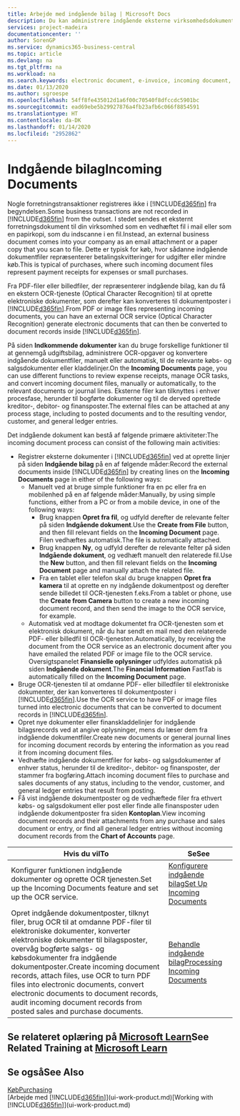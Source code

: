 ```yaml
---
title: Arbejde med indgående bilag | Microsoft Docs
description: Du kan administrere indgående eksterne virksomhedsdokumenter, f.eks. betalingskvitteringer eller PDF-filer, styre OCR-opgaver og konvertere filerne til elektroniske dokumenter og poster.
services: project-madeira
documentationcenter: ''
author: SorenGP
ms.service: dynamics365-business-central
ms.topic: article
ms.devlang: na
ms.tgt_pltfrm: na
ms.workload: na
ms.search.keywords: electronic document, e-invoice, incoming document, OCR, ecommerce, document exchange, import invoice
ms.date: 01/13/2020
ms.author: sgroespe
ms.openlocfilehash: 54ff8fe435012d1a6f00c70540f8dfccdc5901bc
ms.sourcegitcommit: ead69ebe5b29927876a4fb23afb6c066f8854591
ms.translationtype: HT
ms.contentlocale: da-DK
ms.lasthandoff: 01/14/2020
ms.locfileid: "2952862"
---
```

# <a name="incoming-documents"></a><span data-ttu-id="d6455-103">Indgående bilag</span><span class="sxs-lookup"><span data-stu-id="d6455-103">Incoming Documents</span></span>
<span data-ttu-id="d6455-104">Nogle forretningstransaktioner registreres ikke i [!INCLUDE[d365fin](includes/d365fin_md.md)] fra begyndelsen.</span><span class="sxs-lookup"><span data-stu-id="d6455-104">Some business transactions are not recorded in [!INCLUDE[d365fin](includes/d365fin_md.md)] from the outset.</span></span> <span data-ttu-id="d6455-105">I stedet sendes et eksternt forretningsdokument til din virksomhed som en vedhæftet fil i mail eller som en papirkopi, som du indscanne i en fil.</span><span class="sxs-lookup"><span data-stu-id="d6455-105">Instead, an external business document comes into your company as an email attachment or a paper copy that you scan to file.</span></span> <span data-ttu-id="d6455-106">Dette er typisk for køb, hvor sådanne indgående dokumentfiler repræsenterer betalingskvitteringer for udgifter eller mindre køb.</span><span class="sxs-lookup"><span data-stu-id="d6455-106">This is typical of purchases, where such incoming document files represent payment receipts for expenses or small purchases.</span></span>

<span data-ttu-id="d6455-107">Fra PDF-filer eller billedfiler, der repræsenterer indgående bilag, kan du få en ekstern OCR-tjeneste (Optical Character Recognition) til at oprette elektroniske dokumenter, som derefter kan konverteres til dokumentposter i [!INCLUDE[d365fin](includes/d365fin_md.md)].</span><span class="sxs-lookup"><span data-stu-id="d6455-107">From PDF or image files representing incoming documents, you can have an external OCR service (Optical Character Recognition) generate electronic documents that can then be converted to document records inside [!INCLUDE[d365fin](includes/d365fin_md.md)].</span></span>

<span data-ttu-id="d6455-108">På siden **Indkommende dokumenter** kan du bruge forskellige funktioner til at gennemgå udgiftsbilag, administrere OCR-opgaver og konvertere indgående dokumentfiler, manuelt eller automatisk, til de relevante købs- og salgsdokumenter eller kladdelinjer.</span><span class="sxs-lookup"><span data-stu-id="d6455-108">On the **Incoming Documents** page, you can use different functions to review expense receipts, manage OCR tasks, and convert incoming document files, manually or automatically, to the relevant documents or journal lines.</span></span> <span data-ttu-id="d6455-109">Eksterne filer kan tilknyttes i enhver procesfase, herunder til bogførte dokumenter og til de derved oprettede kreditor-, debitor- og finansposter.</span><span class="sxs-lookup"><span data-stu-id="d6455-109">The external files can be attached at any process stage, including to posted documents and to the resulting vendor, customer, and general ledger entries.</span></span>

<span data-ttu-id="d6455-110">Det indgående dokument kan bestå af følgende primære aktiviteter:</span><span class="sxs-lookup"><span data-stu-id="d6455-110">The incoming document process can consist of the following main activities:</span></span>

* <span data-ttu-id="d6455-111">Registrer eksterne dokumenter i [!INCLUDE[d365fin](includes/d365fin_md.md)] ved at oprette linjer på siden **Indgående bilag** på en af følgende måder:</span><span class="sxs-lookup"><span data-stu-id="d6455-111">Record the external documents inside [!INCLUDE[d365fin](includes/d365fin_md.md)] by creating lines on the **Incoming Documents** page in either of the following ways:</span></span>
  * <span data-ttu-id="d6455-112">Manuelt ved at bruge simple funktioner fra en pc eller fra en mobilenhed på en af følgende måder:</span><span class="sxs-lookup"><span data-stu-id="d6455-112">Manually, by using simple functions, either from a PC or from a mobile device, in one of the following ways:</span></span>
    * <span data-ttu-id="d6455-113">Brug knappen **Opret fra fil**, og udfyld derefter de relevante felter på siden **Indgående dokument**.</span><span class="sxs-lookup"><span data-stu-id="d6455-113">Use the **Create from File** button, and then fill relevant fields on the **Incoming Document** page.</span></span> <span data-ttu-id="d6455-114">Filen vedhæftes automatisk.</span><span class="sxs-lookup"><span data-stu-id="d6455-114">The file is automatically attached.</span></span>  
    * <span data-ttu-id="d6455-115">Brug knappen **Ny**, og udfyld derefter de relevante felter på siden **Indgående dokument**, og vedhæft manuelt den relaterede fil.</span><span class="sxs-lookup"><span data-stu-id="d6455-115">Use the **New** button, and then fill relevant fields on the **Incoming Document** page and manually attach the related file.</span></span>
    * <span data-ttu-id="d6455-116">Fra en tablet eller telefon skal du bruge knappen **Opret fra kamera** til at oprette en ny indgående dokumentpost og derefter sende billedet til OCR-tjenesten f.eks.</span><span class="sxs-lookup"><span data-stu-id="d6455-116">From a tablet or phone, use the **Create from Camera** button to create a new incoming document record, and then send the image to the OCR service, for example.</span></span>
  * <span data-ttu-id="d6455-117">Automatisk ved at modtage dokumentet fra OCR-tjenesten som et elektronisk dokument, når du har sendt en mail med den relaterede PDF- eller billedfil til OCR-tjenesten.</span><span class="sxs-lookup"><span data-stu-id="d6455-117">Automatically, by receiving the document from the OCR service as an electronic document after you have emailed the related PDF or image file to the OCR service.</span></span> <span data-ttu-id="d6455-118">Oversigtspanelet **Finansielle oplysninger** udfyldes automatisk på siden **Indgående dokument**.</span><span class="sxs-lookup"><span data-stu-id="d6455-118">The **Financial Information** FastTab is automatically filled on the **Incoming Document** page.</span></span>
* <span data-ttu-id="d6455-119">Bruge OCR-tjenesten til at omdanne PDF- eller billedfiler til elektroniske dokumenter, der kan konverteres til dokumentposter i [!INCLUDE[d365fin](includes/d365fin_md.md)].</span><span class="sxs-lookup"><span data-stu-id="d6455-119">Use the OCR service to have PDF or image files turned into electronic documents that can be converted to document records in [!INCLUDE[d365fin](includes/d365fin_md.md)].</span></span>
* <span data-ttu-id="d6455-120">Opret nye dokumenter eller finanskladdelinjer for indgående bilagsrecords ved at angive oplysninger, mens du læser dem fra indgående dokumentfiler.</span><span class="sxs-lookup"><span data-stu-id="d6455-120">Create new documents or general journal lines for incoming document records by entering the information as you read it from incoming document files.</span></span>
* <span data-ttu-id="d6455-121">Vedhæfte indgående dokumentfiler for købs- og salgsdokumenter af enhver status, herunder til de kreditor-, debitor- og finansposter, der stammer fra bogføring.</span><span class="sxs-lookup"><span data-stu-id="d6455-121">Attach incoming document files to purchase and sales documents of any status, including to the vendor, customer, and general ledger entries that result from posting.</span></span>
* <span data-ttu-id="d6455-122">Få vist indgående dokumentposter og de vedhæftede filer fra ethvert købs- og salgsdokument eller post eller finde alle finansposter uden indgående dokumentposter fra siden **Kontoplan**.</span><span class="sxs-lookup"><span data-stu-id="d6455-122">View incoming document records and their attachments from any purchase and sales document or entry, or find all general ledger entries without incoming document records from the **Chart of Accounts** page.</span></span>

| <span data-ttu-id="d6455-123">Hvis du vil</span><span class="sxs-lookup"><span data-stu-id="d6455-123">To</span></span> | <span data-ttu-id="d6455-124">Se</span><span class="sxs-lookup"><span data-stu-id="d6455-124">See</span></span> |
| --- | --- |
| <span data-ttu-id="d6455-125">Konfigurer funktionen indgående dokumenter og oprette OCR tjenesten.</span><span class="sxs-lookup"><span data-stu-id="d6455-125">Set up the Incoming Documents feature and set up the OCR service.</span></span> |[<span data-ttu-id="d6455-126">Konfigurere indgående bilag</span><span class="sxs-lookup"><span data-stu-id="d6455-126">Set Up Incoming Documents</span></span>](across-how-setup-income-documents.md) |
| <span data-ttu-id="d6455-127">Opret indgående dokumentposter, tilknyt filer, brug OCR til at omdanne PDF-filer til elektroniske dokumenter, konverter elektroniske dokumenter til bilagsposter, overvåg bogførte salgs- og købsdokumenter fra indgående dokumentposter.</span><span class="sxs-lookup"><span data-stu-id="d6455-127">Create incoming document records, attach files, use OCR to turn PDF files into electronic documents, convert electronic documents to document records, audit incoming document records from posted sales and purchase documents.</span></span> |[<span data-ttu-id="d6455-128">Behandle indgående bilag</span><span class="sxs-lookup"><span data-stu-id="d6455-128">Processing Incoming Documents</span></span>](across-process-income-documents.md) |

## <a name="see-related-training-at-microsoft-learnlearnmodulesincoming-documents-dynamics-365-business-centralindex"></a><span data-ttu-id="d6455-129">Se relateret oplæring på [Microsoft Learn](/learn/modules/incoming-documents-dynamics-365-business-central/index)</span><span class="sxs-lookup"><span data-stu-id="d6455-129">See Related Training at [Microsoft Learn](/learn/modules/incoming-documents-dynamics-365-business-central/index)</span></span>

## <a name="see-also"></a><span data-ttu-id="d6455-130">Se også</span><span class="sxs-lookup"><span data-stu-id="d6455-130">See Also</span></span>
[<span data-ttu-id="d6455-131">Køb</span><span class="sxs-lookup"><span data-stu-id="d6455-131">Purchasing</span></span>](purchasing-manage-purchasing.md)  
<span data-ttu-id="d6455-132">[Arbejde med [!INCLUDE[d365fin](includes/d365fin_md.md)]](ui-work-product.md)</span><span class="sxs-lookup"><span data-stu-id="d6455-132">[Working with [!INCLUDE[d365fin](includes/d365fin_md.md)]](ui-work-product.md)</span></span>
